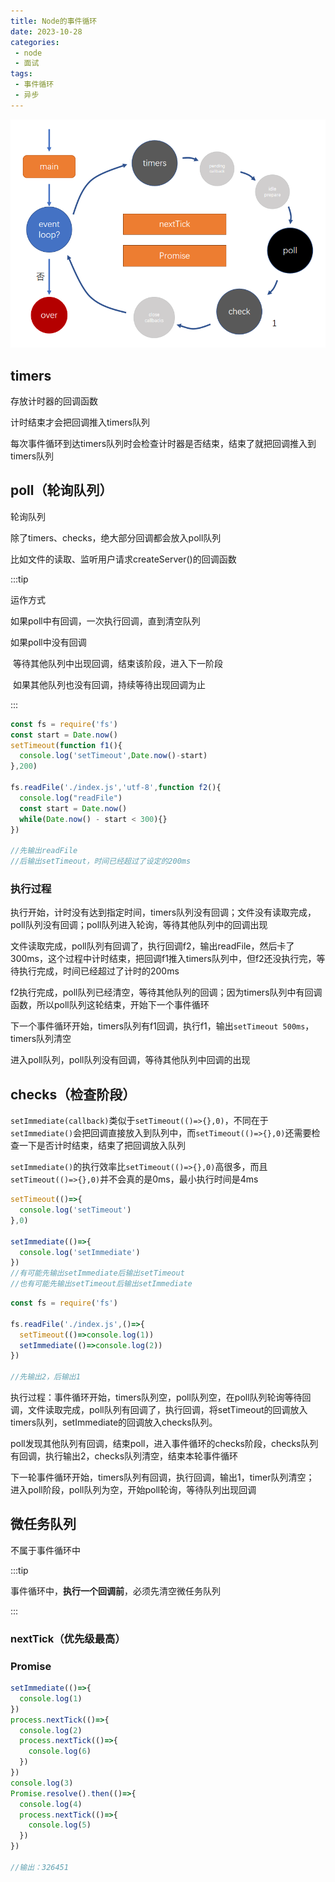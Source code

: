 ```yaml
---
title: Node的事件循环
date: 2023-10-28
categories:
 - node
 - 面试
tags:
 - 事件循环
 - 异步
---
```


![](./img/1698506423640.png)

## timers

存放计时器的回调函数

计时结束才会把回调推入timers队列

每次事件循环到达timers队列时会检查计时器是否结束，结束了就把回调推入到timers队列

## poll（轮询队列）

轮询队列

除了timers、checks，绝大部分回调都会放入poll队列

比如文件的读取、监听用户请求createServer()的回调函数

:::tip

运作方式

如果poll中有回调，一次执行回调，直到清空队列

如果poll中没有回调

​	等待其他队列中出现回调，结束该阶段，进入下一阶段

​	如果其他队列也没有回调，持续等待出现回调为止

:::

```js
const fs = require('fs')
const start = Date.now()
setTimeout(function f1(){
  console.log('setTimeout',Date.now()-start)
},200)

fs.readFile('./index.js','utf-8',function f2(){
  console.log("readFile")
  const start = Date.now()
  while(Date.now() - start < 300){}
})

//先输出readFile
//后输出setTimeout，时间已经超过了设定的200ms
```

### 执行过程

执行开始，计时没有达到指定时间，timers队列没有回调；文件没有读取完成，poll队列没有回调；poll队列进入轮询，等待其他队列中的回调出现

文件读取完成，poll队列有回调了，执行回调f2，输出readFile，然后卡了300ms，这个过程中计时结束，把回调f1推入timers队列中，但f2还没执行完，等待执行完成，时间已经超过了计时的200ms

f2执行完成，poll队列已经清空，等待其他队列的回调；因为timers队列中有回调函数，所以poll队列这轮结束，开始下一个事件循环

下一个事件循环开始，timers队列有f1回调，执行f1，输出`setTimeout 500ms`，timers队列清空

进入poll队列，poll队列没有回调，等待其他队列中回调的出现

## checks（检查阶段）

`setImmediate(callback)`类似于`setTimeout(()=>{},0)`，不同在于`setImmediate()`会把回调直接放入到队列中，而`setTimeout(()=>{},0)`还需要检查一下是否计时结束，结束了把回调放入队列

`setImmediate()`的执行效率比`setTimeout(()=>{},0)`高很多，而且`setTimeout(()=>{},0)`并不会真的是0ms，最小执行时间是4ms



```js
setTimeout(()=>{
  console.log('setTimeout')
},0)

setImmediate(()=>{
  console.log('setImmediate')
})
//有可能先输出setImmediate后输出setTimeout
//也有可能先输出setTimeout后输出setImmediate
```

 

```js
const fs = require('fs')

fs.readFile('./index.js',()=>{
  setTimeout(()=>console.log(1))
  setImmediate(()=>console.log(2))
})

//先输出2，后输出1
```

执行过程：事件循环开始，timers队列空，poll队列空，在poll队列轮询等待回调，文件读取完成，poll队列有回调了，执行回调，将setTimeout的回调放入timers队列，setImmediate的回调放入checks队列。

poll发现其他队列有回调，结束poll，进入事件循环的checks阶段，checks队列有回调，执行输出2，checks队列清空，结束本轮事件循环

下一轮事件循环开始，timers队列有回调，执行回调，输出1，timer队列清空； 进入poll阶段，poll队列为空，开始poll轮询，等待队列出现回调

## 微任务队列

不属于事件循环中

:::tip

事件循环中，**执行一个回调前**，必须先清空微任务队列

:::

### nextTick（优先级最高）

### Promise 

```js
setImmediate(()=>{
  console.log(1)
})
process.nextTick(()=>{
  console.log(2)
  process.nextTick(()=>{
    console.log(6)
  })
})
console.log(3)
Promise.resolve().then(()=>{
  console.log(4)
  process.nextTick(()=>{
    console.log(5)
  })
})

//输出：326451
```

